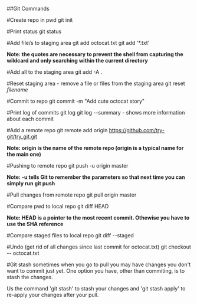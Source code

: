 ##Git Commands

#Create repo in pwd
git init

#Print status
git status

#Add file/s to staging area
git add octocat.txt
git add '*.txt'

**Note: the quotes are necessary to prevent the shell from capturing the wildcard and only searching within the current directory**

#Add all to the staging area
git add -A .

#Reset staging area - remove a file or files from the staging area
git reset *filename*

#Commit to repo
git commit -m "Add cute octocat story"

#Print log of commits
git log
git log --summary - shows more information about each commit


#Add a remote repo
git remote add origin https://github.com/try-git/try_git.git

**Note: origin is the name of the remote repo (origin is a typical name for the main one)**

#Pushing to remote repo
git push -u origin master

**Note: -u tells Git to remember the parameters so that next time you can simply run git push**

#Pull changes from remote repo
git pull origin master

#Compare pwd to local repo
git diff HEAD

**Note: HEAD is a pointer to the most recent commit. Othewise you have to use the SHA reference**

#Compare staged files to local repo
git diff --staged

#Undo (get rid of all changes since last commit for octocat.txt)
git checkout -- octocat.txt

#Git stash
sometimes when you go to pull you may have changes you don't want to commit just yet. One option you have, other than commiting, is to stash the changes.

Us the command 'git stash' to stash your changes and 'git stash apply' to re-apply your changes after your pull.
